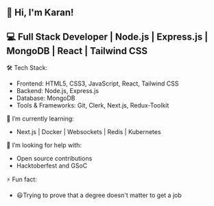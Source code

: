 ## 👋 Hi, I'm Karan!
## 💻 Full Stack Developer | Node.js | Express.js | MongoDB | React | Tailwind CSS

🛠️ Tech Stack:
- Frontend: HTML5, CSS3, JavaScript, React, Tailwind CSS
- Backend: Node.js, Express.js
- Database: MongoDB
- Tools & Frameworks: Git, Clerk, Next.js, Redux-Toolkit

🌱 I’m currently learning:
- Next.js | Docker | Websockets | Redis | Kubernetes

🤔 I’m looking for help with:
- Open source contributions
- Hacktoberfest and GSoC

⚡ Fun fact:
- 😃Trying to prove that a degree doesn't matter to get a job
